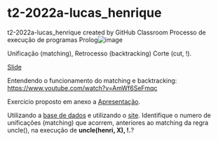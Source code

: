 # t2-2022a-lucas_henrique
t2-2022a-lucas_henrique created by GitHub Classroom
Processo de execução de programas Prolog![image](https://user-images.githubusercontent.com/48519383/172516054-93eca205-e52a-41db-8fea-be0f79f79bb6.png)

Unificação (matching), Retrocesso (backtracking) Corte (cut, !).

<a href="https://docs.google.com/presentation/d/1bCjpXehsiJet7a6WRd3cR0MxFNDLGQHQlMISqy00650/edit?usp=sharing">Slide</a>



Entendendo o funcionamento do matching e backtracking: https://www.youtube.com/watch?v=AmWf6SeFmqc

Exercicio proposto em anexo a <a href="https://github.com/elc117/t2-2022a-lucas_henrique/blob/main/Processo%20de%20execu%C3%A7%C3%A3o%20de%20programas%20Prolog.pptx">Apresentação</a>.

Utilizando a <a href="https://github.com/elc117/t2-2022a-lucas_henrique/blob/main/codigo.pl">base de dados</a> e utilizando o <a href="https://swish.swi-prolog.org/">site</a>. Identifique o numero de unificações (matching) que acorrem, anteriores ao matching da regra uncle(),  na execução de **uncle(henri, X), !.**?

